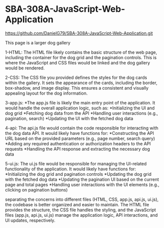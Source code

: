 # SBA-308A-JavaScript-Web-Application

https://github.com/DanielG79/SBA-308A-JavaScript-Web-Application.git


This page is a larger dog gallery 

1-HTML: 
    The HTML file likely contains the basic structure of the web page, including the container for the dog grid and the pagination controls. This is where the JavaScript and CSS files would be linked and the dog gallery would be rendered.

2-CSS:
    The CSS file you provided defines the styles for the dog cards within the gallery. It sets the appearance of the cards, including the border, box-shadow, and image display. This ensures a consistent and visually appealing layout for the dog information.

3-app.js:
    *The app.js file is likely the main entry point of the application. It would handle the overall application logic, such as:
    *Initializing the UI and dog grid
    *Fetching dog data from the API
    *Handling user interactions (e.g., pagination, search)
    *Updating the UI with the fetched dog data

4-api:
    The api.js file would contain the code responsible for interacting with the dog data API. It would likely have functions for:
    *Constructing the API URL based on the provided parameters (e.g., page number, search query)
    *Adding any required authentication or authorization headers to the API requests
    *Handling the API response and extracting the necessary dog data

5-ui.js:
    The ui.js file would be responsible for managing the UI-related functionality of the application. It would likely have functions for:
    *Initializing the dog grid and pagination controls
    *Updating the dog grid with the fetched dog data
    *Updating the pagination UI based on the current page and total pages
    *Handling user interactions with the UI elements (e.g., clicking on pagination buttons)

separating the concerns into different files (HTML, CSS, app.js, api.js, ui.js), the codebase is better organized and easier to maintain. The HTML file provides the structure, the CSS file handles the styling, and the JavaScript files (app.js, api.js, ui.js) manage the application logic, API interactions, and UI updates, respectively.